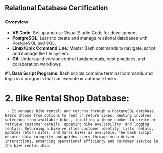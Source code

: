 ## Relational Database Certification

### Overview
- **VS Code**: Set up and use Visual Studio Code for development.
- **PostgreSQL**: Learn to create and manage relational databases with PostgreSQL and SQL.
- **Linux/Unix Command Line**: Master Bash commands to navigate, script, and manage the file system.
- **Git**: Understand version control fundamentals, best practices, and collaboration workflows.

 **#1. Bash Script Programs:** Bash scripts combine terminal commands and logic into programs that can execute or automate tasks

# 2. Bike Rental Shop Database:
     - It manages bike rentals and returns through a PostgreSQL database. Users choose from options to rent or return bikes. Renting involves selecting from available bikes, inputting a phone number to create or retrieve customer details, updating bike availability, and logging rentals. Returning a bike verifies customer identity, lists rentals, updates return dates, and marks bikes as available. The bash script ensures data integrity and guides users through menu-driven interactions, enhancing operational efficiency and customer service in the bike rental shop.
